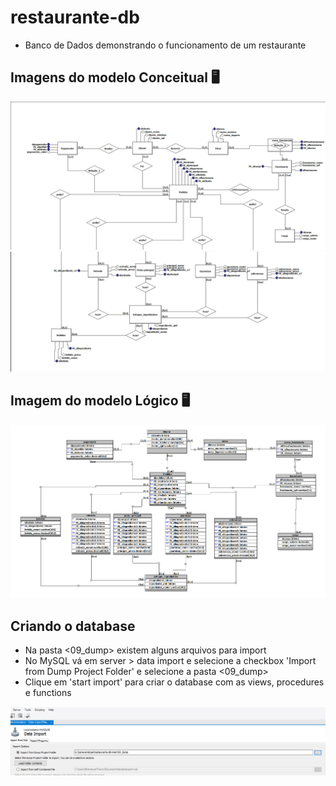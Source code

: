 # restaurante-db
- Banco de Dados demonstrando o funcionamento de um restaurante

## Imagens do modelo Conceitual 🖥
![modelo-conceitual-1](https://github.com/Emmanuelf21/restaurante-db/blob/main/01_modelo_conceitual/modelo-conceitual-1.PNG)
![modelo-conceitual-2](https://github.com/Emmanuelf21/restaurante-db/blob/main/01_modelo_conceitual/modelo-conceitual-2.PNG)

## Imagem do modelo Lógico 🖥
![modelo-logico-1](https://github.com/Emmanuelf21/restaurante-db/blob/main/02_modelo_logico/modelo-logico-1.PNG)

## Criando o database
 - Na pasta <09_dump> existem alguns arquivos para import
 - No MySQL vá em server > data import e selecione a checkbox 'Import from Dump Project Folder' e selecione a pasta <09_dump>
 - Clique em 'start import' para criar o database com as views, procedures e functions

![modelo-físico](https://github.com/Emmanuelf21/restaurante-db/blob/main/03_modelo_fisico/importar_db.PNG)
